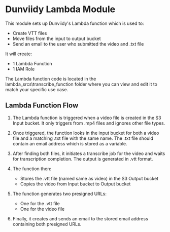 # Dunviidy Lambda Module
This module sets up Dunviidy's Lambda function which is used to:
  - Create VTT files
  - Move files from the input to output bucket
  - Send an email to the user who submitted the video and .txt file

It will create:
  - 1 Lambda Function
  - 1 IAM Role

The Lambda function code is located in the lambda_srcs\transcribe_function folder where you can view and edit it to match your specific use case.

## Lambda Function Flow
1. The Lambda function is triggered when a video file is created in the S3 Input bucket. It only triggers from .mp4 files and ignores other file types.

2. Once triggered, the function looks in the input bucket for both a video file and a matching .txt file with the same name. The .txt file should contain an email address which is stored as a variable.

3. After finding both files, it initiates a transcribe job for the video and waits for transcription completion. The output is generated in .vtt format.

4. The function then:
   - Stores the .vtt file (named same as video) in the S3 Output bucket
   - Copies the video from Input bucket to Output bucket

5. The function generates two presigned URLs:
   - One for the .vtt file
   - One for the video file

6. Finally, it creates and sends an email to the stored email address containing both presigned URLs.
